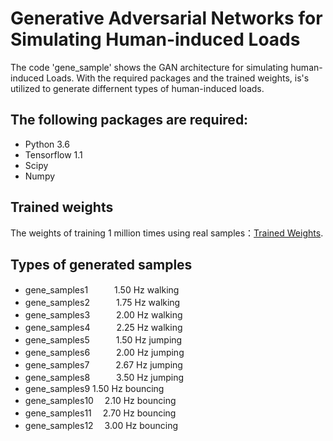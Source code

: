 # Generative Adversarial Networks for Simulating Human-induced Loads
The code 'gene_sample' shows the GAN architecture for simulating human-induced Loads. With the required packages and the trained weights, is's utilized to generate differnent types of human-induced loads.

## The following packages are required:
* Python 3.6
* Tensorflow 1.1
* Scipy
* Numpy

## Trained weights
The weights of training 1 million times using real samples：[Trained Weights](https://drive.google.com/open?id=1zLen63lKyv1qlwWiyPUyaSeSL2Mbj46U).

## Types of generated samples
* gene_samples1　　　1.50 Hz walking
* gene_samples2　　　1.75 Hz walking
* gene_samples3　　　2.00 Hz walking
* gene_samples4　　　2.25 Hz walking
* gene_samples5　　　1.50 Hz jumping
* gene_samples6　　　2.00 Hz jumping
* gene_samples7　　　2.67 Hz jumping
* gene_samples8　　　3.50 Hz jumping
* gene_samples9      1.50 Hz bouncing
* gene_samples10　   2.10 Hz bouncing
* gene_samples11　   2.70 Hz bouncing
* gene_samples12　   3.00 Hz bouncing
